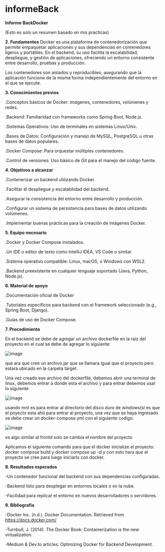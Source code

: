 # informeBack
**Informe BackDocker**

(Esto es solo un resumen basado en mis practicas)

**2. Fundamentos**
Docker es una plataforma de contenedorización que permite empaquetar aplicaciones y sus dependencias en contenedores ligeros y portátiles. En el backend, su uso facilita la escalabilidad, despliegue, y gestión de aplicaciones, ofreciendo un entorno consistente entre desarrollo, pruebas y producción.

Los contenedores son aislados y reproducibles, asegurando que la aplicación funcione de la misma forma independientemente del entorno en el que se ejecute.

**3. Conocimientos previos**

.Conceptos básicos de Docker: imágenes, contenedores, volúmenes y redes.

.Backend: Familiaridad con frameworks como Spring Boot, Node.js.

.Sistemas Operativos: Uso de terminales en sistemas Linux/Unix.

.Bases de Datos: Configuración y manejo de MySQL, PostgreSQL u otras bases de datos populares.

.Docker Compose: Para orquestar múltiples contenedores.

.Control de versiones: Uso básico de Git para el manejo del código fuente.

**4. Objetivos a alcanzar**

.Contenerizar un backend utilizando Docker.

.Facilitar el despliegue y escalabilidad del backend.

.Asegurar la consistencia del entorno entre desarrollo y producción.

.Configurar un sistema de persistencia para bases de datos utilizando volúmenes.

.Implementar buenas prácticas para la creación de imágenes Docker.

**5. Equipo necesario**

.Docker y Docker Compose instalados.

.Un IDE o editor de texto como IntelliJ IDEA, VS Code o similar.

.Sistema operativo compatible: Linux, macOS, o Windows con WSL2.

.Backend preexistente en cualquier lenguaje soportado (Java, Python, Node.js).

**6. Material de apoyo**

.Documentación oficial de Docker

.Tutoriales específicos para backend con el framework seleccionado (e.g., Spring Boot, Django).

.Guías de uso de Docker Compose.

**7. Procedimiento**

En el backend se debe de agregar un archivo dockerfile en la raiz del proyecto en el cual se debe de agregar lo siguiente: 

![image](https://github.com/user-attachments/assets/060a65ea-55bc-43bb-a8ec-af4fd925d680)

que ara que cree un archivo.jar que se llamara igual que el proyecto pero estara ubicado en la carpeta target.

Una vez creado ese archivo del dockerfile, debemos abrir una terminal de linux, debemos entrar a donde esta el archivo y para entrar debemos usar lo siguiente 

![image](https://github.com/user-attachments/assets/9f2e7e74-c016-4568-b33d-1146b95950b6)

usando mnt es para entrar al directorio del disco duro de windows(si es que el poyecto esta ahi) para entrar al proyecto, una vez que se haya ingresado se debe crear un docker-compose.yml con el siguiente 
codigo: 

![image](https://github.com/user-attachments/assets/8a61505b-61ba-4f1e-9e9b-abc4fefde7c1)

es algo similar al frontd solo se cambia el nombre del proyecto

Aplicamos el siguiente comando para que el docker inicialize el proyecto: docker compose build y docker compose up -d y con esto hara que el proyecto se cree para luego iniciarlo con docker.

**8. Resultados esperados**

-Un contenedor funcional del backend con sus dependencias configuradas.

-Backend listo para desplegar en entornos locales o en la nube.

-Facilidad para replicar el entorno en nuevos desarrolladores o servidores.

**9. Bibliografia**

-Docker Inc. (n.d.). Docker Documentation. Retrieved from https://docs.docker.com/

-Turnbull, J. (2014). The Docker Book: Containerization is the new virtualization.

-Medium & Dev.to articles: Optimizing Docker for Backend Development.

